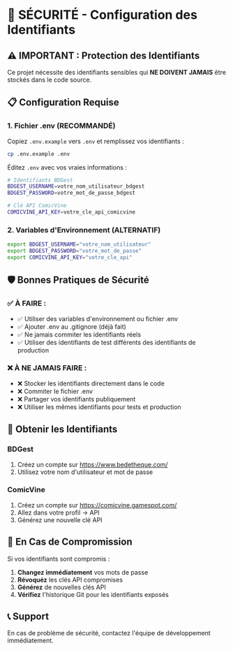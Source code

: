 # 🔐 SÉCURITÉ - Configuration des Identifiants

## ⚠️ IMPORTANT : Protection des Identifiants

Ce projet nécessite des identifiants sensibles qui **NE DOIVENT JAMAIS** être stockés dans le code source.

## 📋 Configuration Requise

### 1. Fichier .env (RECOMMANDÉ)

Copiez `.env.example` vers `.env` et remplissez vos identifiants :

```bash
cp .env.example .env
```

Éditez `.env` avec vos vraies informations :
```bash
# Identifiants BDGest
BDGEST_USERNAME=votre_nom_utilisateur_bdgest
BDGEST_PASSWORD=votre_mot_de_passe_bdgest

# Clé API ComicVine
COMICVINE_API_KEY=votre_cle_api_comicvine
```

### 2. Variables d'Environnement (ALTERNATIF)

```bash
export BDGEST_USERNAME="votre_nom_utilisateur"
export BDGEST_PASSWORD="votre_mot_de_passe"
export COMICVINE_API_KEY="votre_cle_api"
```

## 🛡️ Bonnes Pratiques de Sécurité

### ✅ À FAIRE :
- ✅ Utiliser des variables d'environnement ou fichier .env
- ✅ Ajouter .env au .gitignore (déjà fait)
- ✅ Ne jamais commiter les identifiants réels
- ✅ Utiliser des identifiants de test différents des identifiants de production

### ❌ À NE JAMAIS FAIRE :
- ❌ Stocker les identifiants directement dans le code
- ❌ Commiter le fichier .env
- ❌ Partager vos identifiants publiquement
- ❌ Utiliser les mêmes identifiants pour tests et production

## 🔧 Obtenir les Identifiants

### BDGest
1. Créez un compte sur https://www.bedetheque.com/
2. Utilisez votre nom d'utilisateur et mot de passe

### ComicVine
1. Créez un compte sur https://comicvine.gamespot.com/
2. Allez dans votre profil → API
3. Générez une nouvelle clé API

## 🚨 En Cas de Compromission

Si vos identifiants sont compromis :

1. **Changez immédiatement** vos mots de passe
2. **Révoquéz** les clés API compromises
3. **Générez** de nouvelles clés API
4. **Vérifiez** l'historique Git pour les identifiants exposés

## 📞 Support

En cas de problème de sécurité, contactez l'équipe de développement immédiatement.
